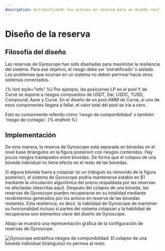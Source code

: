 ```yaml
---
description: Estratificando los activos en reserva para un diseño resiliente
---
```


# Diseño de la reserva

## Filosofía del diseño

Las reservas de Gyroscope han sido diseñadas para maximizar la resiliencia del sistema. Para ese objetivo, el riesgo debe ser 'estratificado' o aislado. Los problemas que ocurran en un sistema no deben permear hacia otros sistemas conectados.

{% hint style="info" %}
Por ejemplo, las posiciones LP en el pool Y de Curve se expone a riesgos compuestos de USDT, Dai, USDC, TUSD, Compound, Aave y Curve. En el diseño de un pool _AMM_ de Curve, si uno de esos componentes llegara a fallar, el valor total del pool se iría a cero.

Esto es comúnmente referido cómo 'riesgo de componibilidad' o también 'riesgo de contagio'.
{% endhint %}

## Implementación

De esta manera, la reserva de Gyroscope está separada en bóvedas en el nivel base (triángulos en la figura posterior) con riesgos contenidos. Hay pocos riesgos traslapados entre bóvedas. De forma que el colapso de una bóveda individual no tiene efecto en el resto de las bóvedas.

Si alguna bóveda fuera a colapsar (si un triángulo es removido de la figura posterior), el sistema de Gyroscope podría mantenerse estable en $1 mediante la vinculación algorítmica del precio respaldada por las reservas no afectadas (descritas aquí). Después del colapso de una bóveda, las reservas de Gyroscope pueden recuperarse en su totalidad mediante rendimientos generados por los activos en reserva de las bóvedas restantes. Esta resiliencia, es decir, la habilidad de Gyroscope de mantener su funcionalidad incluso si partes del sistema colapsan y la habilidad de recuperarse son elementos clave del diseño de Gyroscope.

Abajo se muestra una representación gráfica de la configuración de reservas de Gyroscope.

![Gyroscope estratifica riesgos de componibilidad. El colapso de una bóveda individual (triángulos) no permea al resto.](https://2063019688-files.gitbook.io/\~/files/v0/b/gitbook-x-prod.appspot.com/o/spaces%2F-MU527HCtxlYaQoNazhF%2Fuploads%2FVsLqI7lD76gKFaQYklY6%2FVaults%20Graphic%20v2.png?alt=media\&token=4795d72e-d265-464b-b6f5-1d7dbe4c1e56)
